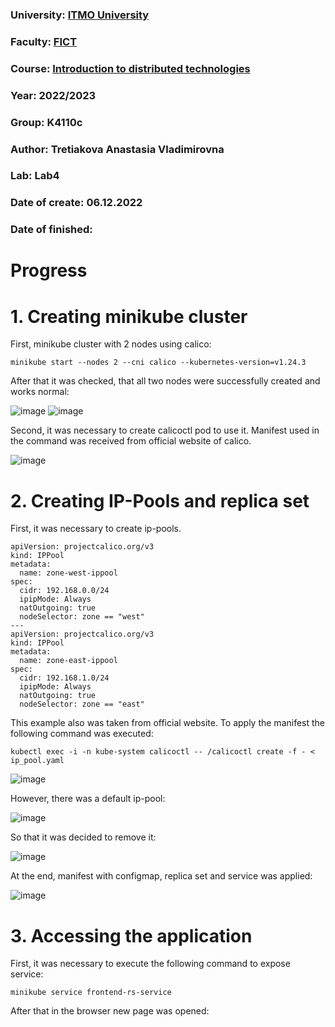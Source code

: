 ### University: [ITMO University](https://itmo.ru/ru/)
### Faculty: [FICT](https://fict.itmo.ru)
### Course: [Introduction to distributed technologies](https://github.com/itmo-ict-faculty/introduction-to-distributed-technologies)
### Year: 2022/2023
### Group: K4110c
### Author: Tretiakova Anastasia Vladimirovna
### Lab: Lab4
### Date of create: 06.12.2022
### Date of finished: 

# Progress
# 1. Creating minikube cluster
First, minikube cluster with 2 nodes using calico:

```
minikube start --nodes 2 --cni calico --kubernetes-version=v1.24.3
```

After that it was checked, that all two nodes were successfully created and works normal:

![image](https://user-images.githubusercontent.com/44613206/205987281-64160976-7437-4498-b8b5-22047706209b.png)
![image](https://user-images.githubusercontent.com/44613206/205987534-f1846228-8cde-4eaa-aa36-511536c76a0f.png)

Second, it was necessary to create calicoctl pod to use it. Manifest used in the command was received from official website of calico.

![image](https://user-images.githubusercontent.com/44613206/205988420-b93e338c-751a-42d9-b318-a161ae6492f5.png)


# 2. Creating IP-Pools and replica set
First, it was necessary to create ip-pools.

```
apiVersion: projectcalico.org/v3
kind: IPPool
metadata:
  name: zone-west-ippool
spec:
  cidr: 192.168.0.0/24
  ipipMode: Always
  natOutgoing: true
  nodeSelector: zone == "west"
---
apiVersion: projectcalico.org/v3
kind: IPPool
metadata:
  name: zone-east-ippool
spec:
  cidr: 192.168.1.0/24
  ipipMode: Always
  natOutgoing: true
  nodeSelector: zone == "east"
```

This example also was taken from official website. To apply the manifest the following command was executed:

```
kubectl exec -i -n kube-system calicoctl -- /calicoctl create -f - < ip_pool.yaml
```

![image](https://user-images.githubusercontent.com/44613206/205989030-e4e0b6d2-deda-4233-8769-4d73b4e4aae8.png)

However, there was a default ip-pool:

![image](https://user-images.githubusercontent.com/44613206/205989268-06a3fa7e-b613-4537-bde1-cc6eb0d6eb65.png)

So that it was decided to remove it:

![image](https://user-images.githubusercontent.com/44613206/205989569-177391e7-07df-41bc-9df3-5246d3cff9e1.png)

At the end, manifest with configmap, replica set and service was applied:

![image](https://user-images.githubusercontent.com/44613206/206000120-ca9633c1-9c73-45ec-8f5a-8c5d8aab9039.png)

# 3. Accessing the application
First, it was necessary to execute the following command to expose service:

```
minikube service frontend-rs-service
```

After that in the browser new page was opened:
